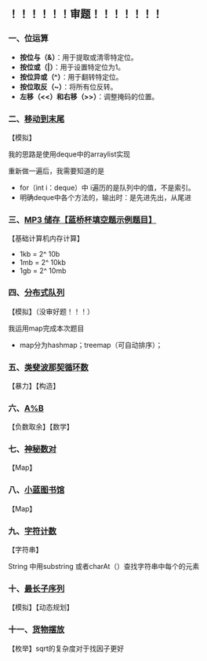 

## ！！！！！！审题！！！！！！！

### 一、位运算

- **按位与（&）**：用于提取或清零特定位。
- **按位或（|）**：用于设置特定位为1。
- **按位异或（^）**：用于翻转特定位。
- **按位取反（~）**：将所有位反转。
- **左移（<<）和右移（>>）**：调整掩码的位置。



### 二、[移动到末尾](https://www.lanqiao.cn/problems/316/learning/)

【模拟】

我的思路是使用deque中的arraylist实现

重新做一遍后，我需要知道的是

- for（int i：deque）中 i遍历的是队列中的值，不是索引。
- 明确deque中各个方法的，输出时：是先进先出，从尾进



### 三、[MP3 储存【蓝桥杯填空题示例题目】](https://www.lanqiao.cn/problems/575/learning/)

【基础计算机内存计算】

- 1kb = 2^ 10b
- 1mb = 2^ 10kb
- 1gb = 2^ 10mb



### 四、[分布式队列](https://www.lanqiao.cn/problems/19723/learning/)

【模拟】（没审好题！！！）

我运用map完成本次题目 

- map分为hashmap；treemap（可自动排序）；



### 五、[类斐波那契循环数](https://www.lanqiao.cn/problems/19699/learning/)

【暴力】【构造】



### 六、[A%B](https://www.lanqiao.cn/problems/19676/learning/)

【负数取余】【数学】



### 七、[神秘数对](https://www.lanqiao.cn/problems/3614/learning/)

【Map】



### 八、[小蓝图书馆](https://www.lanqiao.cn/problems/11097/learning/)

【Map】

### 九、[字符计数](https://www.lanqiao.cn/problems/11097/learning/)

【字符串】

String 中用substring 或者charAt（）查找字符串中每个的元素

### 十、[最长子序列](https://www.lanqiao.cn/problems/244/learning/)

【模拟】【动态规划】



### 十一、[货物摆放](https://www.lanqiao.cn/problems/1463/learning/)

【枚举】sqrt的复杂度对于找因子更好
